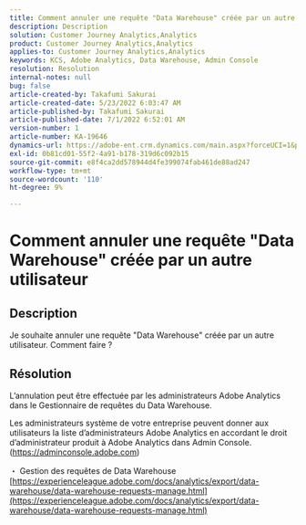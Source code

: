 ```yaml
---
title: Comment annuler une requête "Data Warehouse" créée par un autre utilisateur
description: Description
solution: Customer Journey Analytics,Analytics
product: Customer Journey Analytics,Analytics
applies-to: Customer Journey Analytics,Analytics
keywords: KCS, Adobe Analytics, Data Warehouse, Admin Console
resolution: Resolution
internal-notes: null
bug: false
article-created-by: Takafumi Sakurai
article-created-date: 5/23/2022 6:03:47 AM
article-published-by: Takafumi Sakurai
article-published-date: 7/1/2022 6:52:01 AM
version-number: 1
article-number: KA-19646
dynamics-url: https://adobe-ent.crm.dynamics.com/main.aspx?forceUCI=1&pagetype=entityrecord&etn=knowledgearticle&id=37436d18-5eda-ec11-a7b6-0022480b01c6
exl-id: 0b81cd01-55f2-4a91-b178-319d6c092b15
source-git-commit: e8f4ca2dd578944d4fe399074fab461de88ad247
workflow-type: tm+mt
source-wordcount: '110'
ht-degree: 9%

---
```


# Comment annuler une requête &quot;Data Warehouse&quot; créée par un autre utilisateur

## Description

Je souhaite annuler une requête &quot;Data Warehouse&quot; créée par un autre utilisateur. Comment faire ?

## Résolution


L’annulation peut être effectuée par les administrateurs Adobe Analytics dans le Gestionnaire de requêtes du Data Warehouse.

Les administrateurs système de votre entreprise peuvent donner aux utilisateurs la liste d’administrateurs Adobe Analytics en accordant le droit d’administrateur produit à Adobe Analytics dans Admin Console. (https://adminconsole.adobe.com)

・ Gestion des requêtes de Data Warehouse
[https://experienceleague.adobe.com/docs/analytics/export/data-warehouse/data-warehouse-requests-manage.html](https://experienceleague.adobe.com/docs/analytics/export/data-warehouse/data-warehouse-requests-manage.html)
